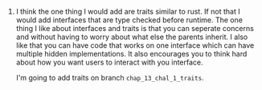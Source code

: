 1. I think the one thing I would add are traits similar to rust. If not that I
   would add interfaces that are type checked before runtime. The one thing I
   like about interfaces and traits is that you can seperate concerns and
   without having to worry about what else the parents inherit. I also like
   that you can have code that works on one interface which can have multiple
   hidden implementations. It also encourages you to think hard about how you want
   users to interact with you interface.

   I'm going to add traits on branch `chap_13_chal_1_traits`.
